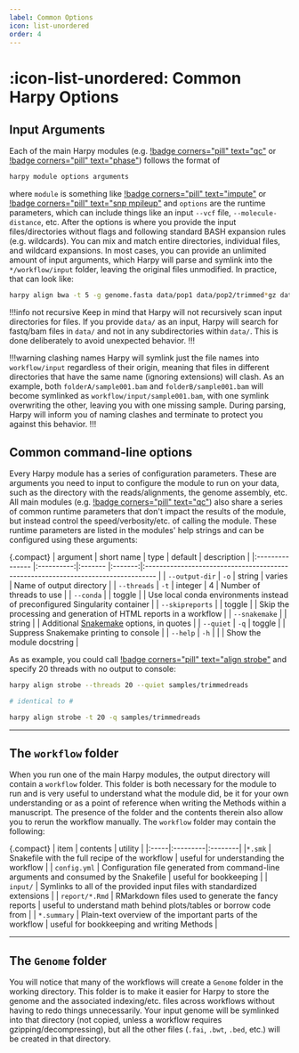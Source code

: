 ```yaml
---
label: Common Options
icon: list-unordered
order: 4
---
```


# :icon-list-unordered: Common Harpy Options
## Input Arguments
Each of the main Harpy modules (e.g. [!badge corners="pill" text="qc"](Modules/qc.md) or [!badge corners="pill" text="phase"](Modules/phase.md)) follows the format of
```bash
harpy module options arguments
```
where `module` is something like [!badge corners="pill" text="impute"](Modules/impute.md) or [!badge corners="pill" text="snp mpileup"](Modules/snp.md) and `options` are the runtime parameters,
which can include things like an input `--vcf` file, `--molecule-distance`, etc. After the options
is where you provide the input files/directories without flags and following standard BASH expansion
rules (e.g. wildcards). You can mix and match entire directories, individual files, and wildcard expansions.
In most cases, you can provide an unlimited amount of input arguments, which Harpy will parse and symlink
into the `*/workflow/input` folder, leaving the original files unmodified. In practice, that can look like:
```bash
harpy align bwa -t 5 -g genome.fasta data/pop1 data/pop2/trimmed*gz data/pop3/sample{1,2}* data/pop4/sample{2..5}*gz 
```
!!!info not recursive
Keep in mind that Harpy will not recursively scan input directories for files. If you provide `data/` as an input,
Harpy will search for fastq/bam files in `data/` and not in any subdirectories within `data/`. This is done deliberately
to avoid unexpected behavior.
!!!

!!!warning clashing names
Harpy will symlink just the file names into `workflow/input` regardless of their origin,
meaning that files in different directories that have the same name (ignoring extensions) will
clash. As an example, both `folderA/sample001.bam` and `folderB/sample001.bam` will become symlinked
as `workflow/input/sample001.bam`, with one symlink overwriting the other, leaving you with one missing
sample. During parsing, Harpy will inform you of naming clashes and terminate to protect you against
this behavior. 
!!!

## Common command-line options
Every Harpy module has a series of configuration parameters. These are arguments you need to input
to configure the module to run on your data, such as the directory with the reads/alignments,
the genome assembly, etc. All main modules (e.g. [!badge corners="pill" text="qc"](Modules/qc.md)) also share a series of common runtime
parameters that don't impact the results of the module, but instead control the speed/verbosity/etc.
of calling the module. These runtime parameters are listed in the modules' help strings and can be 
configured using these arguments:

{.compact}
| argument        | short name | type    | default | description                                                                       |
|:--------------- |:----------:|:------- |:-------:|:--------------------------------------------------------------------------------- |
| `--output-dir`  |   `-o`     | string  | varies  | Name of output directory                                                          |
| `--threads`     |   `-t`     | integer | 4       | Number of threads to use                                                          |
| `--conda`       |            | toggle  |         | Use local conda environments instead of preconfigured Singularity container       |
| `--skipreports` |            | toggle  |         | Skip the processing and generation of HTML reports in a workflow                  |
| `--snakemake`   |            | string  |         | Additional [Snakemake](snakemake/#adding-snakamake-parameters) options, in quotes |
| `--quiet`       |   `-q`     | toggle  |         | Suppress Snakemake printing to console                                            |
| `--help`        |   `-h`     |         |         | Show the module docstring                                                         |

As as example, you could call [!badge corners="pill" text="align strobe"](Modules/Align/strobe.md) and specify 20 threads with no output to console:

```bash
harpy align strobe --threads 20 --quiet samples/trimmedreads

# identical to #

harpy align strobe -t 20 -q samples/trimmedreads
```
---

## The `workflow` folder
When you run one of the main Harpy modules, the output directory will contain a `workflow` folder. This folder is
both necessary for the module to run and is very useful to understand what the module did, be it for your own
understanding or as a point of reference when writing the Methods within a manuscript. The presence of the folder
and the contents therein also allow you to rerun the workflow manually. The `workflow` folder may contain the following:

{.compact}
| item | contents | utility |
|:-----|:---------|:--------|
|`*.smk`               | Snakefile with the full recipe of the workflow | useful for understanding the workflow |
| `config.yml`         | Configuration file generated from command-line arguments and consumed by the Snakefile | useful for bookkeeping | 
| `input/`             | Symlinks to all of the provided input files with standardized extensions |
| `report/*.Rmd`       | RMarkdown files used to generate the fancy reports | useful to understand math behind plots/tables or borrow code from |
| `*.summary` | Plain-text overview of the important parts of the workflow | useful for bookkeeping and writing Methods |

---

## The `Genome` folder
You will notice that many of the workflows will create a `Genome` folder in the working 
directory. This folder is to make it easier for Harpy to store the genome and the associated
indexing/etc. files across workflows without having to redo things unnecessarily. Your input 
genome will be symlinked into that directory (not copied, unless a workflow requires gzipping/decompressing),
but all the other files (`.fai`, `.bwt`, `.bed`, etc.) will be created in that directory.
